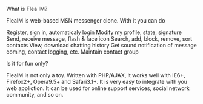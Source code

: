 What is Flea IM?

FleaIM is web-based MSN messenger clone. With it you can do

Register, sign in, automaticaly login
Modify my profile, state, signature
Send, receive message, flash & face icon
Search, add, block, remove, sort contacts
View, download chatting history
Get sound notification of message coming, contact logging, etc.
Maintain contact group

Is it for fun only?

FleaIM is not only a toy. Written with PHP/AJAX, it works well with IE6+, Firefox2+, Opera9.5+ and Safari3.1+. It is very easy to integrate with you web appliction. It can be used for online support services, social network community, and so on.
